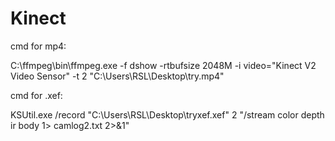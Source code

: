 # Kinect

cmd for mp4:

C:\\ffmpeg\\bin\\ffmpeg.exe -f dshow -rtbufsize 2048M -i video="Kinect V2 Video Sensor" -t 2 "C:\\Users\\RSL\\Desktop\\try.mp4"


cmd for .xef:

KSUtil.exe /record "C:\\Users\\RSL\\Desktop\\tryxef.xef" 2 "/stream color depth ir body 1> camlog2.txt 2>&1"
